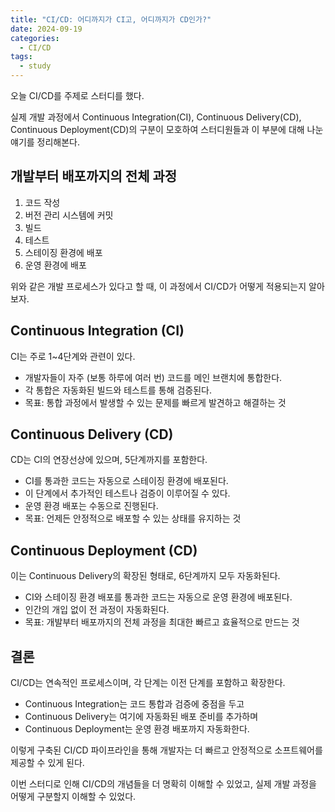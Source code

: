 ```yaml
---
title: "CI/CD: 어디까지가 CI고, 어디까지가 CD인가?"
date: 2024-09-19
categories:
  - CI/CD
tags:
  - study
---
```


오늘 CI/CD를 주제로 스터디를 했다. 

실제 개발 과정에서 Continuous Integration(CI), Continuous Delivery(CD), Continuous Deployment(CD)의 구분이 모호하여 스터디원들과 이 부분에 대해 나눈 얘기를 정리해본다.

## 개발부터 배포까지의 전체 과정

1. 코드 작성
2. 버전 관리 시스템에 커밋
3. 빌드
4. 테스트
5. 스테이징 환경에 배포
6. 운영 환경에 배포

위와 같은 개발 프로세스가 있다고 할 때, 이 과정에서 CI/CD가 어떻게 적용되는지 알아보자.

## Continuous Integration (CI)

CI는 주로 1~4단계와 관련이 있다.
- 개발자들이 자주 (보통 하루에 여러 번) 코드를 메인 브랜치에 통합한다.
- 각 통합은 자동화된 빌드와 테스트를 통해 검증된다.
- 목표: 통합 과정에서 발생할 수 있는 문제를 빠르게 발견하고 해결하는 것

## Continuous Delivery (CD)

CD는 CI의 연장선상에 있으며, 5단계까지를 포함한다.

- CI를 통과한 코드는 자동으로 스테이징 환경에 배포된다.
- 이 단계에서 추가적인 테스트나 검증이 이루어질 수 있다.
- 운영 환경 배포는 수동으로 진행된다.
- 목표: 언제든 안정적으로 배포할 수 있는 상태를 유지하는 것

## Continuous Deployment (CD)

이는 Continuous Delivery의 확장된 형태로, 6단계까지 모두 자동화된다.

- CI와 스테이징 환경 배포를 통과한 코드는 자동으로 운영 환경에 배포된다.
- 인간의 개입 없이 전 과정이 자동화된다.
- 목표: 개발부터 배포까지의 전체 과정을 최대한 빠르고 효율적으로 만드는 것

## 결론

CI/CD는 연속적인 프로세스이며, 각 단계는 이전 단계를 포함하고 확장한다.

- Continuous Integration는 코드 통합과 검증에 중점을 두고 
- Continuous Delivery는 여기에 자동화된 배포 준비를 추가하며
- Continuous Deployment는 운영 환경 배포까지 자동화한다.

이렇게 구축된 CI/CD 파이프라인을 통해 개발자는 더 빠르고 안정적으로 소프트웨어를 제공할 수 있게 된다.

이번 스터디로 인해 CI/CD의 개념들을 더 명확히 이해할 수 있었고, 실제 개발 과정을 어떻게 구분할지 이해할 수 있었다.

